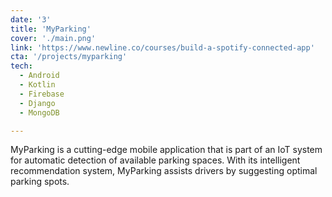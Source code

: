 ```yaml
---
date: '3'
title: 'MyParking'
cover: './main.png'
link: 'https://www.newline.co/courses/build-a-spotify-connected-app'
cta: '/projects/myparking'
tech:
  - Android
  - Kotlin
  - Firebase
  - Django
  - MongoDB

---
```


MyParking is a cutting-edge mobile application that is part of an IoT system for automatic detection of available parking spaces. With its intelligent recommendation system, MyParking assists drivers by suggesting optimal parking spots. 
